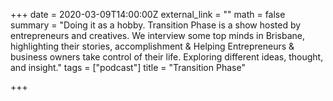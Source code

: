 +++
date = 2020-03-09T14:00:00Z
external_link = ""
math = false
summary = "Doing it as a hobby. Transition Phase is a show hosted by entrepreneurs and creatives. We interview some top minds in Brisbane, highlighting their stories, accomplishment & Helping Entrepreneurs & business owners take control of their life. Exploring different ideas, thought, and insight."
tags = ["podcast"]
title = "Transition Phase"

+++
